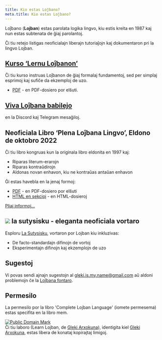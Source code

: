 ```yaml
---
title: Kio estas Loĵbano?
meta.title: Kio estas Loĵbano?
---
```


Loĵbano (**Lojban**) estas parolata logika lingvo, kiu estis kreita en 1987 kaj nun estas subtenata de ĝiaj parolantoj.

Ĉi tiu retejo listigas neoficialajn liberajn tutoriaĵojn kaj dokumentaron pri la lingvo Lojban.

## [Kurso ‘Lernu Loĵbanon’](/eo/books/learn-lojban/!1)

<pixra redirect="/eo/books/learn-lojban/!1" url="/assets/pixra/cilre/sruri_since.webp" caption="Kurso ‘Lernu Loĵbanon"></pixra>

Ĉi tiu kurso instruas Loĵbanon de ĝiaj formalaj fundamentoj, sed per simplaj esprimoj kaj sufiĉe da ekzemploj de uzo.

* [PDF](/vreji/uencu/eo/learn-lojban.pdf) - en PDF-dosiero por elŝuti.

## [Viva Loĵbana babilejo](/eo/articles/live_chat)

<pixra redirect="/eo/articles/live_chat" url="/assets/pixra/ralju/jduli.svg" caption="Viva Loĵbana babilejo"></pixra>

en la Discord kaj Telegram mesaĝiloj.

## Neoficiala Libro ‘Plena Loĵbana Lingvo’, Eldono de oktobro 2022

<pixra redirect="/eo/articles/complete-lojban-language" url="/assets/pixra/ralju/cll2.webp" caption="La Plena Loĵbana Lingvo"></pixra>

Ĉi tiu libro kongruas kun la originala libro eldonita en 1997 kaj:

* Riparas literum-erarojn
* Riparas kontraŭdirojn
* Aldonas novan enhavon, kiu ne kontraŭas antaŭan enhavon

Ĝi estas havebla en la jenaj formoj:

* [PDF](https://la-lojban.github.io/uncll/uncll-1.2.15/cll.pdf) - en PDF-dosiero por elŝuti
* [HTML en sekcioj](https://la-lojban.github.io/uncll/uncll-1.2.15/xhtml_section_chunks/) - en HTML-dosieroj
<!-- * [EPUB](https://la-lojban.github.io/uncll/uncll-1.2.15/cll.epub) - kiel EPUB-libro -->

[Pliaj informoj...](/eo/articles/complete-lojban-language)

## ![](https://la-lojban.github.io/sutysisku/pixra/snime.svg) la sutysisku - eleganta neoficiala vortaro

Esploru [La Sutysisku](https://la-lojban.github.io/sutysisku/en/#seskari=cnano&sisku=coi_munje), vortaron por Lojban kiu inkluzivas:

* De facto-standardajn difinojn de vortoj
* Eksperimentajn difinojn kaj ekzemplojn de uzo

## Sugestoj

Vi povas sendi ajnajn sugestojn al [gleki.is.my.name@gmail.com](mailto:gleki.is.my.name@gmail.com) aŭ aldoni problemojn ĉe la [Loĵbana fontaro](https://github.com/la-lojban/lojban-made-easy/issues).

## Permesilo

La permesilo por la libro 'Complete Lojban Language' (iomete permesema) estas specifita en la libro mem.

<p xmlns:dct="https://purl.org/dc/terms/">
<a rel="license" href="http://creativecommons.org/publicdomain/mark/1.0/">
<img src="https://i.creativecommons.org/p/mark/1.0/88x31.png"
     style="border-style: none;" alt="Public Domain Mark" />
</a>
<br />
Ĉi tiu laboro (<span property="dct:title">Learn Lojban</span>, de <a href="https://lojban.pw" rel="dct:creator"><span property="dct:title">Gleki Arxokuna</span></a>), identigita kiel <a href="https://lojban.pw" rel="dct:publisher"><span property="dct:title">Gleki Arxokuna</span></a>, estas libera de konataj kopirajtaj limigoj.
</p>
